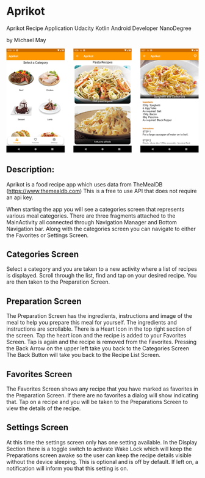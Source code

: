 # Aprikot
Aprikot
Recipe Application
Udacity Kotlin Android Developer NanoDegree

by Michael May

![Image](https://github.com/maydev99/Aprikot/blob/master/aprikot_tripple_shot.png)

## Description:
Aprikot is a food recipe app which uses data from TheMealDB (https://www.themealdb.com)
This is a free to use API that does not require an api key. 

When starting the app you will see a categories screen that represents various meal categories. There are three fragments attached to the MainActivity all connected through Navigation Manager and Bottom Navigation bar. Along with the categories screen you can navigate to either the Favorites or Settings Screen.


## Categories Screen
Select a category and you are taken to a new activity where a list of recipes is displayed.
Scroll through the list, find  and tap on your desired recipe. You are then taken to the Preparation Screen.


## Preparation Screen
The Preparation Screen has the ingredients, instructions and image of the meal to help you prepare this meal for yourself.
The ingredients and instructions are scrollable.
There is a Heart Icon in the top right section of the screen. Tap the heart icon and the recipe is added to your Favorites Screen. Tap is again and the recipe is removed from the Favorites.
Pressing the Back Arrow on the upper left take you back to the Categories Screen
The Back Button will take you back to the Recipe List Screen.


## Favorites Screen
The Favorites Screen shows any recipe that you have marked as favorites in the Preparation Screen. If there are no favorites a dialog will show indicating that.
Tap on a recipe and you will be taken to the Preparations Screen to view the details of the recipe.


## Settings Screen
At this time the settings screen only has one setting available.
In the Display Section there is a toggle switch to activate Wake Lock which will keep the Preparations screen awake so the user can keep the recipe details visible without the device sleeping. This is optional and is off by default. If left on, a notification will inform you that this setting is on.

